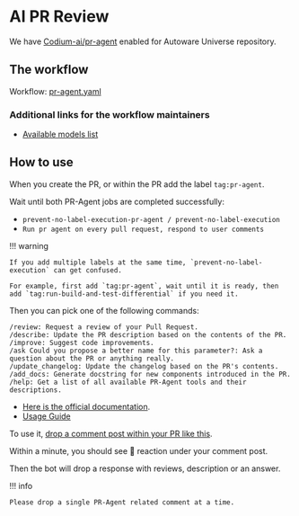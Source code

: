 # AI PR Review

We have [Codium-ai/pr-agent](https://github.com/Codium-ai/pr-agent/tree/main) enabled for Autoware Universe repository.

## The workflow

Workflow: [pr-agent.yaml](https://github.com/autowarefoundation/autoware.universe/blob/main/.github/workflows/pr-agent.yaml)

### Additional links for the workflow maintainers

- [Available models list](https://github.com/Codium-ai/pr-agent/blob/main/pr_agent/algo/__init__.py)

## How to use

When you create the PR, or within the PR add the label `tag:pr-agent`.

Wait until both PR-Agent jobs are completed successfully:

- `prevent-no-label-execution-pr-agent / prevent-no-label-execution`
- `Run pr agent on every pull request, respond to user comments`

!!! warning

    If you add multiple labels at the same time, `prevent-no-label-execution` can get confused.

    For example, first add `tag:pr-agent`, wait until it is ready, then add `tag:run-build-and-test-differential` if you need it.

Then you can pick one of the following commands:

```text
/review: Request a review of your Pull Request.
/describe: Update the PR description based on the contents of the PR.
/improve: Suggest code improvements.
/ask Could you propose a better name for this parameter?: Ask a question about the PR or anything really.
/update_changelog: Update the changelog based on the PR's contents.
/add_docs: Generate docstring for new components introduced in the PR.
/help: Get a list of all available PR-Agent tools and their descriptions.
```

- [Here is the official documentation](https://pr-agent-docs.codium.ai/tools/).
- [Usage Guide](https://pr-agent-docs.codium.ai/usage-guide/automations_and_usage/#online-usage)

To use it, [drop a comment post within your PR like this](https://github.com/Codium-ai/pr-agent/pull/229#issuecomment-1695021901).

Within a minute, you should see 👀 reaction under your comment post.

Then the bot will drop a response with reviews, description or an answer.

!!! info

    Please drop a single PR-Agent related comment at a time.
